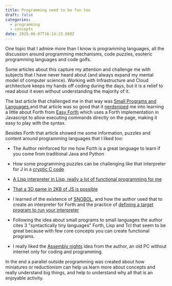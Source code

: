 ```yaml
---
title: Programming need to be fun too
draft: false
categories:
  - programming
  - concepts
date: 2025-06-07T16:14:23.688Z
---
```


One topic that I admire more than I know is programming languages, all the discussion around programming mechanisms, code puzzles, esoteric programming languages and code golfs.

Some articles about this capture my attention and challenge me with subjects that I have never heard about (and always expand my mental model of computer science). Working with Infrastructure and Cloud architecture keeps my hands off coding during the days, but it is a relief to read about it even without understanding the majority of it.	

The last article that challenged me in that way was [Small Programs and Languages
](https://ratfactor.com/cards/pl-small) and that article was so good that it [nerdsniped](https://xkcd.com/356/) me into learning a little about Forth from [Easy Forth](https://skilldrick.github.io/easyforth/#introduction) which uses a Forth implementation in Javascript to allow executing commands directly on the page, making it easy to play with the syntax.

Besides Forth that article showed me some information, puzzles and content around programming languages that I liked too:


- The Author reinforced for me how Forth is a great language to learn if you come from traditional Java and Python

- How some programming puzzles can be challenging like that Interpreter for J in a [cryptic C code](https://code.jsoftware.com/wiki/Essays/Incunabulum)

- [A Lisp interpreter in Lisp, really a lot of functional programming for me](https://gist.github.com/lazywithclass/6af94f652cd59796e9592a5ea5772d17)

- [That a 3D game in 2KB of JS is possible](https://frankforce.com/how-i-made-a-3d-game-in-only-2k-of-javascript/)

- I learned of the existence of [SNOBOL](https://ratfactor.com/snobol/), and how the author used that to create an interpreter for Forth and the practice of [defining a target program to run your interpreter](https://ratfactor.com/repos/snobol4th/html/99.forth.html) 

- Following the idea about small programs to small languages the author cites 3 "syntactically tiny languages" Forth, Lisp and Tcl that seem to be great because with few core concepts you can create functional programs.

- I really liked the [Assembly nights](https://ratfactor.com/assembly-nights) idea from the author, an old PC without internet only for coding and programming.

In the end a parallel outside programming was created about how miniatures or reductionism can help us learn more about concepts and really understand big things, and help to understand why all that is an enjoyable activity.
